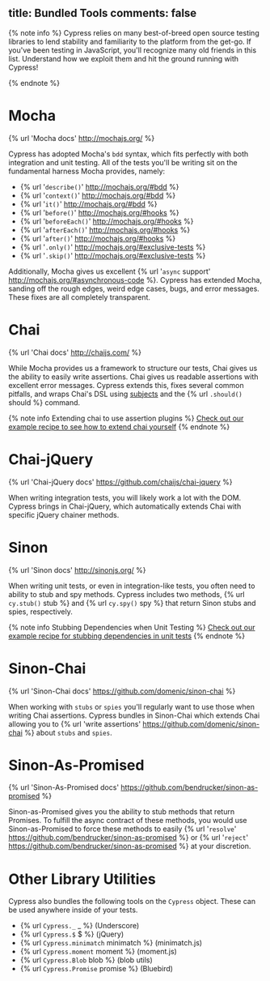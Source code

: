 title: Bundled Tools
comments: false
---

{% note info %}
Cypress relies on many best-of-breed open source testing libraries to lend stability and familiarity to the platform from the get-go. If you've been testing in JavaScript, you'll recognize many old friends in this list. Understand how we exploit them and hit the ground running with Cypress!

{% endnote %}

# Mocha

{% url 'Mocha docs' http://mochajs.org/ %}

Cypress has adopted Mocha's `bdd` syntax, which fits perfectly with both integration and unit testing. All of the tests you'll be writing sit on the fundamental harness Mocha provides, namely:

* {% url '`describe()`' http://mochajs.org/#bdd %}
* {% url '`context()`' http://mochajs.org/#bdd %}
* {% url '`it()`' http://mochajs.org/#bdd %}
* {% url '`before()`' http://mochajs.org/#hooks %}
* {% url '`beforeEach()`' http://mochajs.org/#hooks %}
* {% url '`afterEach()`' http://mochajs.org/#hooks %}
* {% url '`after()`' http://mochajs.org/#hooks %}
* {% url '`.only()`' http://mochajs.org/#exclusive-tests %}
* {% url '`.skip()`' http://mochajs.org/#exclusive-tests %}

Additionally, Mocha gives us excellent {% url '`async` support' http://mochajs.org/#asynchronous-code %}. Cypress has extended Mocha, sanding off the rough edges, weird edge cases, bugs, and error messages. These fixes are all completely transparent.

# Chai

{% url 'Chai docs' http://chaijs.com/ %}

While Mocha provides us a framework to structure our tests, Chai gives us the ability to easily write assertions. Chai gives us readable assertions with excellent error messages. Cypress extends this, fixes several common pitfalls, and wraps Chai's DSL using [subjects](https://on.cypress.io/guides/making-assertions) and the {% url `.should()` should %} command.

{% note info Extending chai to use assertion plugins %}
[Check out our example recipe to see how to extend chai yourself](https://github.com/cypress-io/cypress-example-recipes/blob/master/cypress/integration/extending_chai_assertion_plugins_spec.js)
{% endnote %}

# Chai-jQuery

{% url 'Chai-jQuery docs' https://github.com/chaijs/chai-jquery %}

When writing integration tests, you will likely work a lot with the DOM. Cypress brings in Chai-jQuery, which automatically extends Chai with specific jQuery chainer methods.

# Sinon

{% url 'Sinon docs' http://sinonjs.org/ %}

When writing unit tests, or even in integration-like tests, you often need to ability to stub and spy methods. Cypress includes two methods, {% url `cy.stub()` stub %} and {% url `cy.spy()` spy %} that return Sinon stubs and spies, respectively.

{% note info Stubbing Dependencies when Unit Testing %}
[Check out our example recipe for stubbing dependencies in unit tests](https://github.com/cypress-io/cypress-example-recipes/blob/master/cypress/integration/unit_test_stubbing_dependencies_spec.js)
{% endnote %}

# Sinon-Chai

{% url 'Sinon-Chai docs' https://github.com/domenic/sinon-chai %}

When working with `stubs` or `spies` you'll regularly want to use those when writing Chai assertions. Cypress bundles in Sinon-Chai which extends Chai allowing you to {% url 'write assertions' https://github.com/domenic/sinon-chai %} about `stubs` and `spies`.

# Sinon-As-Promised

{% url 'Sinon-As-Promised docs' https://github.com/bendrucker/sinon-as-promised %}

Sinon-as-Promised gives you the ability to stub methods that return Promises. To fulfill the async contract of these methods, you would use Sinon-as-Promised to force these methods to easily {% url '`resolve`' https://github.com/bendrucker/sinon-as-promised %} or {% url '`reject`' https://github.com/bendrucker/sinon-as-promised %} at your discretion.

# Other Library Utilities

Cypress also bundles the following tools on the `Cypress` object. These can be used anywhere inside of your tests.

- {% url `Cypress._` _ %} (Underscore)
- {% url `Cypress.$` $ %} (jQuery)
- {% url `Cypress.minimatch` minimatch %} (minimatch.js)
- {% url `Cypress.moment` moment %} (moment.js)
- {% url `Cypress.Blob` blob %} (blob utils)
- {% url `Cypress.Promise` promise %} (Bluebird)
